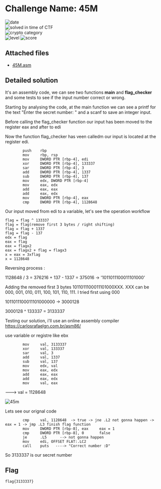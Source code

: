 
# Challenge Name: 45M


![date](https://img.shields.io/badge/date-09.03.2021-brightgreen.svg)  
![solved in time of CTF](https://img.shields.io/badge/solved-in%20time%20of%20CTF-brightgreen.svg)   
![crypto category](https://img.shields.io/badge/category-Reverse-blueviolet.svg)   
![level](https://img.shields.io/badge/level-Easy-blue.svg)
![score](https://img.shields.io/badge/score-50-blue.svg)


## Attached files

- [45M.asm](45M.asm)


## Detailed solution

It's an assembly code, we can see two functions **main** and **flag_checker** and some tests to see if the input number correct or wrong. 

Starting by analysing the code, at the main function we can see a printf for the text  "Enter the secret number: " and a scanf to save an integer input. 

Before calling the flag_checker function our input has been moved to the register eax and after to edi 

Now the function flag_checker has veen calledm our input is located at the register edi.  
  
```
        push    rbp
        mov     rbp, rsp
        mov     DWORD PTR [rbp-4], edi
        xor     DWORD PTR [rbp-4], 133337
        sar     DWORD PTR [rbp-4], 3
        add     DWORD PTR [rbp-4], 1337
        sub     DWORD PTR [rbp-4], 137
        mov     edx, DWORD PTR [rbp-4]
        mov     eax, edx
        add     eax, eax
        add     eax, edx
        mov     DWORD PTR [rbp-4], eax
        cmp     DWORD PTR [rbp-4], 1128648
``` 

Our input moved from edi to a variable, let's see the operation workflow  

``` 
flag = flag ^ 133337
flag = flag(remove first 3 bytes / right shifting)
flag = flag + 1337
flag = flag - 137
edx = flag
eax = flag
eax = flagx2
eax = flagx2 + flag = flagx3
x = eax = 3xflag
x = 1128648
``` 
Reversing process  :

1128648 / 3 = 376216 + 137 - 1337 = 375016 -> '1011011100011101000'  

Adding the removed first 3 bytes 1011011100011101000XXX. XXX can be 000, 001, 010, 011, 100, 101, 110, 111. I tried first using 000  

1011011100011101000000 -> 3000128  

3000128 ^ 133337 = 3133337 

Testing our solution, i'll use an online assembly compiler https://carlosrafaelgn.com.br/asm86/  

use variable or registre like ebx  
``` 
        mov     val, 3133337           
        xor     val, 133337
        sar     val, 3
        add     val, 1337
        sub     val, 137
        mov     edx, val
        mov     eax, edx
        add     eax, eax
        add     eax, edx
        mov     val, eax 
``` 

---> val = 1128648 

![45m](https://user-images.githubusercontent.com/72421091/113353826-2a2c5e80-9336-11eb-8ff4-e9c962e53bdc.png)

Lets see our orignal code
``` 
        cmp     val, 1128648  -> true -> jne .L2 not gonna happen -> eax = 1 -> jmp .L3 finish flag function
        mov     DWORD PTR [rbp-8], eax     eax = 1
        cmp     DWORD PTR [rbp-8], 0       false
        je      .L5      --> not gonna happen
        mov     edi, OFFSET FLAT:.LC2
        call    puts   ----> "Correct number :D"
```  

So 3133337 is our secret number


## Flag

```
flag{3133337}
```
